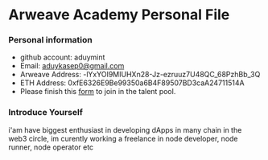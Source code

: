 # Arweave Academy Personal File

### Personal information

- github account: aduymint
- Email: aduykasep0@gmail.com
- Arweave Address: -lYxYOI9MIUHXn28-Jz-ezruuz7U48QC_68PzhBb_3Q
- ETH Address: 0xfE6326E9Be99350a6B4F89507BD3caA24711514A
- Please finish this [form](https://docs.google.com/forms/d/e/1FAIpQLSfWA5fIIcBgmRppm3jNz5vmf9Mai_QMVil-2pO4r7YKn_Zhtw/viewform?usp=sf_link) to join in the talent pool.

### Introduce Yourself
 i'am have biggest enthusiast in developing dApps in many chain in the web3 circle, im curently working a freelance in node developer, node runner, node operator etc
